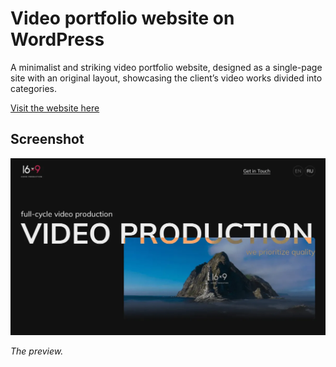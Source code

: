 # Video portfolio website on WordPress

A minimalist and striking video portfolio website, designed as a single-page site with an original layout, showcasing the client’s video works divided into categories.

[Visit the website here](https://16x9.group/)

## Screenshot

![Website Screenshot](assets/images/screenshot.webp)

*The preview.*